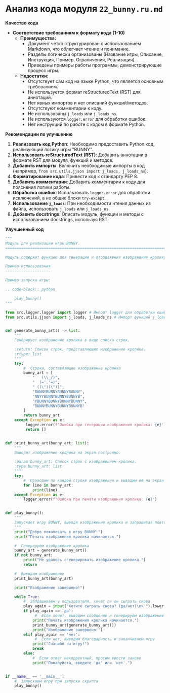 # Анализ кода модуля `22_bunny.ru.md`

**Качество кода**
- **Соответствие требованиям к формату кода (1-10)**
  - **Преимущества:**
      - Документ четко структурирован с использованием Markdown, что облегчает чтение и понимание.
      - Разделы логически организованы (Название игры, Описание, Инструкция, Пример, Ограничения, Реализация).
      - Приведены примеры работы программы, демонстрирующие процесс игры.
  - **Недостатки:**
     - Отсутствует сам код на языке Python, что является основным требованием.
     - Не используется формат reStructuredText (RST) для аннотаций.
     - Нет явных импортов и нет описаний функций/методов.
     - Отсутствуют комментарии к коду.
     - Не использованы `j_loads` или `j_loads_ns`.
     - Не используются `logger.error` для обработки ошибок.
     - Нет инструкций по работе с кодом в формате Python.

**Рекомендации по улучшению**

1.  **Реализовать код Python**: Необходимо предоставить Python код, реализующий логику игры "BUNNY".
2.  **Использовать reStructuredText (RST)**: Добавить аннотации в формате RST для модуля, функций и методов.
3.  **Добавить импорты**: Включить необходимые импорты в код (например, `from src.utils.jjson import j_loads, j_loads_ns`).
4.  **Форматирование кода**: Привести код к стандарту PEP 8.
5.  **Добавить комментарии**: Добавить комментарии к коду для пояснения логики работы.
6.  **Обработка ошибок**: Использовать `logger.error` для обработки исключений, а не общие блоки `try-except`.
7.  **Использование `j_loads`**: При необходимости чтения данных из файла, использовать `j_loads` или `j_loads_ns`.
8. **Добавить docstrings**: Описать модуль, функции и методы с использованием docstrings, используя RST.

**Улучшенный код**

```python
"""
Модуль для реализации игры BUNNY.
=========================================================================================

Модуль содержит функцию для генерации и отображения изображения кролика в стиле ASCII-арт.

Пример использования
--------------------

Пример запуска игры:

.. code-block:: python

    play_bunny()
"""

from src.logger.logger import logger # Импорт logger для обработки ошибок
from src.utils.jjson import j_loads, j_loads_ns # Импорт функций j_loads и j_loads_ns


def generate_bunny_art() -> list:
    """
    Генерирует изображение кролика в виде списка строк.

    :return: Список строк, представляющих изображение кролика.
    :rtype: list
    """
    try:
        #  Строки, составляющие изображение кролика
        bunny_art = [
            "   (\\_/)",
            "  (='.'=)",
            " ((\")(\"))",
            "BUNNYBUNNYBUNNYBUNNY",
            "NNYYBUNNYBUNNYBUNNYB",
            "YBUNNYBUNNYBUNNYBUNNY",
            "BUNNYBUNNYBUNNYBUNNYB"
        ]
        return bunny_art
    except Exception as e:
         logger.error(f'Ошибка при генерации изображения кролика: {e}')
         return []


def print_bunny_art(bunny_art: list):
    """
    Выводит изображение кролика на экран построчно.

    :param bunny_art: Список строк с изображением кролика.
    :type bunny_art: list
    """
    try:
        #  Проходим по каждой строке изображения и выводим её на экран
        for line in bunny_art:
            print(line)
    except Exception as e:
        logger.error(f'Ошибка при печати изображения кролика: {e}')


def play_bunny():
    """
    Запускает игру BUNNY, выводя изображение кролика и запрашивая повтор игры.
    """
    print("Добро пожаловать в игру BUNNY!")
    print("Печать изображения кролика начинается.")

    #  Генерируем изображение кролика
    bunny_art = generate_bunny_art()
    if not bunny_art:
        print("Не удалось сгенерировать изображение кролика.")
        return

    #  Выводим изображение
    print_bunny_art(bunny_art)

    print("Изображение завершено!")

    while True:
        #  Запрашиваем у пользователя, хочет ли он сыграть снова
        play_again = input("Хотите сыграть снова? (да/нет)\n> ").lower()
        if play_again == 'да':
             #  Если хочет, выводим сообщение и генерируем изображение снова
            print("Печать изображения кролика начинается.")
            print_bunny_art(generate_bunny_art())
            print("Изображение завершено!")
        elif play_again == 'нет':
             #  Если нет, выводим благодарность и заканчиваем игру
            print("Спасибо за игру!")
            break
        else:
            #  Если ответ некорректный, просим ввести заново
            print("Пожалуйста, введите 'да' или 'нет'.")


if __name__ == '__main__':
    #  Запускаем игру при запуске скрипта
    play_bunny()
```